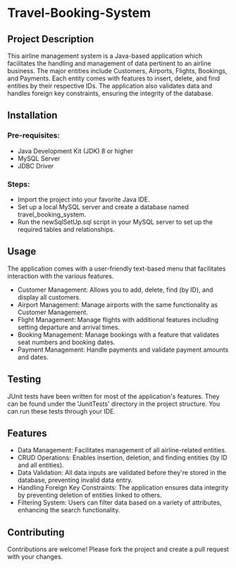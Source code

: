 # Travel-Booking-System

## Project Description
This airline management system is a Java-based application which facilitates the handling and management of data pertinent to an airline business. The major entities include Customers, Airports, Flights, Bookings, and Payments. Each entity comes with features to insert, delete, and find entities by their respective IDs. The application also validates data and handles foreign key constraints, ensuring the integrity of the database.

## Installation 
### Pre-requisites:

* Java Development Kit (JDK) 8 or higher
* MySQL Server
* JDBC Driver

### Steps:

* Import the project into your favorite Java IDE.
* Set up a local MySQL server and create a database named travel_booking_system.
* Run the newSqlSetUp.sql script in your MySQL server to set up the required tables and relationships.

## Usage
The application comes with a user-friendly text-based menu that facilitates interaction with the various features.

* Customer Management: Allows you to add, delete, find (by ID), and display all customers.
* Airport Management: Manage airports with the same functionality as Customer Management.
* Flight Management: Manage flights with additional features including setting departure and arrival times.
* Booking Management: Manage bookings with a feature that validates seat numbers and booking dates.
* Payment Management: Handle payments and validate payment amounts and dates.

## Testing
JUnit tests have been written for most of the application's features. They can be found under the 'JunitTests' directory in the project structure. You can run these tests through your IDE.

## Features
* Data Management: Facilitates management of all airline-related entities.
* CRUD Operations: Enables insertion, deletion, and finding entities (by ID and all entities).
* Data Validation: All data inputs are validated before they're stored in the database, preventing invalid data entry.
* Handling Foreign Key Constraints: The application ensures data integrity by preventing deletion of entities linked to others.
* Filtering System: Users can filter data based on a variety of attributes, enhancing the search functionality.

## Contributing
Contributions are welcome! Please fork the project and create a pull request with your changes.
